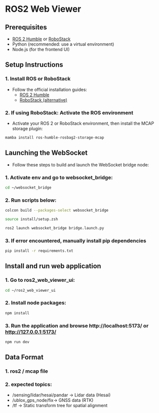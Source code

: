 # ROS2 Web Viewer

## Prerequisites

- [ROS 2 Humble](https://docs.ros.org/en/humble/index.html) or [RoboStack](https://robostack.github.io/GettingStarted.html)
- Python (recommended: use a virtual environment)
- Node.js (for the frontend UI)

## Setup Instructions

### 1. Install ROS or RoboStack

- Follow the official installation guides:
  - [ROS 2 Humble](https://docs.ros.org/en/humble/index.html)
  - [RoboStack (alternative)](https://robostack.github.io/GettingStarted.html)

### 2. If using RoboStack: Activate the ROS environment

- Activate your ROS 2 or RoboStack environment, then install the MCAP storage plugin:

```bash
mamba install ros-humble-rosbag2-storage-mcap
```

## Launching the WebSocket

- Follow these steps to build and launch the WebSocket bridge node:

### 1. Activate env and go to websocket_bridge:

```bash
cd ~/websocket_bridge
```

### 2. Run scripts below:

```bash
colcon build --packages-select websocket_bridge

source install/setup.zsh

ros2 launch websocket_bridge bridge.launch.py
```

### 3. If error encountered, manually install pip dependencies

```bash
pip install -r requirements.txt 
```

## Install and run web application

### 1. Go to ros2_web_viewer_ui:

```bash
cd ~/ros2_web_viewer_ui
```

### 2. Install node packages:

```bash
npm install
```

### 3. Run the application and browse http://localhost:5173/ or http://127.0.0.1:5173/

```bash
npm run dev
```


## Data Format 

### 1. ros2 / mcap file

### 2. expected topics:

- /sensing/lidar/hesai/pandar → Lidar data (Hesai)
- /ublox_gps_node/fix→ GNSS data (RTK)
- /tf → Static transform tree for spatial alignment




